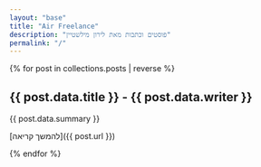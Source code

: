 ```yaml
---
layout: "base"
title: "Air Freelance"
description: "פוסטים וכתבות מאת לירון מילשטיין"
permalink: "/"
---
```

{% for post in collections.posts | reverse %}
<article>

## {{ post.data.title }} - {{ post.data.writer }}
{{ post.data.summary }}

[להמשך קריאה]({{ post.url }})
</article>
{% endfor %}